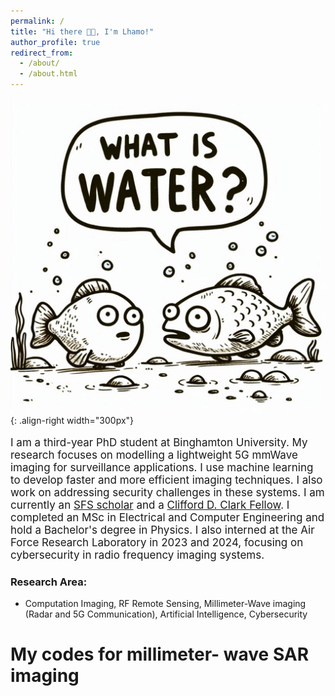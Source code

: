 ```yaml
---
permalink: /
title: "Hi there 👋😊, I'm Lhamo!"
author_profile: true
redirect_from: 
  - /about/
  - /about.html
---
```


![Always ask](/images/what_is_water.png){: .align-right width="300px"}

<p style="font-size: 17px;">
  I am a third-year PhD student at Binghamton University. My research focuses on modelling a lightweight 5G mmWave imaging for surveillance applications. I use machine learning to develop faster and more efficient imaging techniques. I also work on addressing security challenges in these systems.
  I am currently an <a href="https://sfs.opm.gov/">SFS scholar</a> and a <a href="https://www.binghamton.edu/grad-school/awards-honors/clark-fellowship.html">Clifford D. Clark Fellow</a>. I completed an MSc in Electrical and Computer Engineering and hold a Bachelor's degree in Physics. I also interned at the Air Force Research Laboratory in 2023 and 2024, focusing on cybersecurity in radio frequency imaging systems.
</p>


### Research Area:
- Computation Imaging, RF Remote Sensing, Millimeter-Wave imaging (Radar and 5G Communication), Artificial Intelligence, Cybersecurity 

My codes for millimeter- wave SAR imaging 
======
